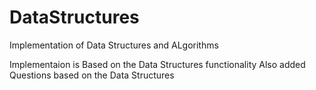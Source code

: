 # DataStructures
 Implementation of Data Structures and ALgorithms 

Implementaion is Based on the Data Structures functionality 
Also added Questions based on the Data Structures 
